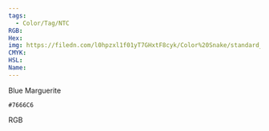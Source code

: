 ```yaml
---
tags:
  - Color/Tag/NTC
RGB:
Hex:
img: https://filedn.com/l0hpzxl1f01yT7GHxtF8cyk/Color%20Snake/standard_csv_to_svg//7666C6.svg
CMYK:
HSL:
Name:
---
```

Blue Marguerite
```palette
#7666C6
```
RGB
